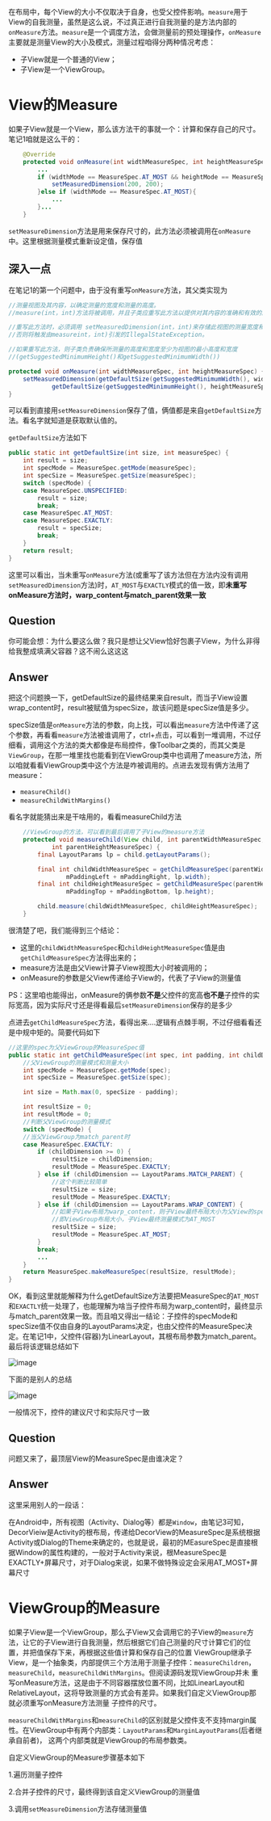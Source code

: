 在布局中，每个View的大小不仅取决于自身，也受父控件影响。`measure`用于View的自我测量，虽然是这么说，不过真正进行自我测量的是方法内部的`onMeasure`方法。`measure`是一个调度方法，会做测量前的预处理操作，`onMeasure`主要就是测量View的大小及模式，测量过程咱得分两种情况考虑：
- 子View就是一个普通的View；
- 子View是一个ViewGroup。

# View的Measure
如果子View就是一个View，那么该方法干的事就一个：计算和保存自己的尺寸。笔记1咱就是这么干的：
```java
    @Override
    protected void onMeasure(int widthMeasureSpec, int heightMeasureSpec) {
        ...
        if (widthMode == MeasureSpec.AT_MOST && heightMode == MeasureSpec.AT_MOST){
            setMeasuredDimension(200, 200);
        }else if (widthMode == MeasureSpec.AT_MOST){
            ...
        }...
    }
```
`setMeasureDimension`方法是用来保存尺寸的，此方法必须被调用在`onMeasure`中。这里根据测量模式重新设定值，保存值

## 深入一点
在笔记1的第一个问题中，由于没有重写`onMeasure`方法，其父类实现为
```java
//测量视图及其内容，以确定测量的宽度和测量的高度。 
//measure(int，int)方法将被调用，并且子类应重写此方法以提供对其内容的准确和有效的度量。

//重写此方法时，必须调用 setMeasuredDimension(int，int)来存储此视图的测量宽度和高度。 
//否则将触发由measureint，int)引发的IllegalStateException。

//如果重写此方法，则子类负责确保所测量的高度和宽度至少为视图的最小高度和宽度
//(getSuggestedMinimumHeight()和getSuggestedMinimumWidth())

protected void onMeasure(int widthMeasureSpec, int heightMeasureSpec) {
    setMeasuredDimension(getDefaultSize(getSuggestedMinimumWidth(), widthMeasureSpec),
            getDefaultSize(getSuggestedMinimumHeight(), heightMeasureSpec));
}
```
可以看到直接用`setMeasureDimension`保存了值，俩值都是来自`getDefaultSize`方法。看名字就知道是获取默认值的。

`getDefaultSize`方法如下
```java
public static int getDefaultSize(int size, int measureSpec) {
    int result = size;
    int specMode = MeasureSpec.getMode(measureSpec);
    int specSize = MeasureSpec.getSize(measureSpec);
    switch (specMode) {
    case MeasureSpec.UNSPECIFIED:
        result = size;
        break;
    case MeasureSpec.AT_MOST:
    case MeasureSpec.EXACTLY:
        result = specSize;
        break;
    }
    return result;
}
```
这里可以看出，当未重写`onMeasure`方法(或重写了该方法但在方法内没有调用`setMeasuredDimension`方法)时，`AT_MOST`与`EXACTLY`模式的值一致，即**未重写onMeasure方法时，warp_content与match_parent效果一致**

## Question
你可能会想：为什么要这么做？我只是想让父View恰好包裹子View，为什么非得给我整成填满父容器？这不闹么这这这

## Answer
把这个问题换一下，getDefaultSize的最终结果来自result，而当子View设置wrap_content时，result被赋值为specSize，故该问题是specSize值是多少。

specSize值是`onMeasure`方法的参数，向上找，可以看出`measure`方法中传递了这个参数，再看看`measure`方法被谁调用了，ctrl+点击，可以看到一堆调用，不过仔细看，调用这个方法的类大都像是布局控件，像Toolbar之类的，而其父类是`ViewGroup`，在那一堆里找也能看到在ViewGroup类中也调用了measure方法，所以咱就看看ViewGroup类中这个方法是咋被调用的。点进去发现有俩方法用了measure：
- `measureChild()`
- `measureChildWithMargins()`

看名字就能猜出来是干啥用的，看看measureChild方法
```java
    //ViewGroup的方法，可以看到最后调用了子View的measure方法
    protected void measureChild(View child, int parentWidthMeasureSpec,
            int parentHeightMeasureSpec) {
        final LayoutParams lp = child.getLayoutParams();

        final int childWidthMeasureSpec = getChildMeasureSpec(parentWidthMeasureSpec,
                mPaddingLeft + mPaddingRight, lp.width);
        final int childHeightMeasureSpec = getChildMeasureSpec(parentHeightMeasureSpec,
                mPaddingTop + mPaddingBottom, lp.height);

        child.measure(childWidthMeasureSpec, childHeightMeasureSpec);
    }
```
很清楚了吧，我们能得到三个结论：
- 这里的`childWidthMeasureSpec`和`childHeightMeasureSpec`值是由`getChildMeasureSpec`方法得出来的；
- measure方法是由父View计算子View视图大小时被调用的；
- onMeasure的参数是父View传递给子View的，代表了子View的测量值

PS：这里咱也能得出，onMeasure的俩参数**不是**父控件的宽高**也不是**子控件的实际宽高，因为实际尺寸还是得看最后`setMeasureDimension`保存的是多少

点进去`getChildMeasureSpec`方法，看得出来....逻辑有点棘手啊，不过仔细看看还是中规中矩的。简要代码如下
```java
//这里的spec为父ViewGroup的MeasureSpec值
public static int getChildMeasureSpec(int spec, int padding, int childDimension) {
    //父ViewGroup的测量模式和测量大小
    int specMode = MeasureSpec.getMode(spec);
    int specSize = MeasureSpec.getSize(spec);

    int size = Math.max(0, specSize - padding);

    int resultSize = 0;
    int resultMode = 0;
    //判断父ViewGroup的测量模式
    switch (specMode) {
    //当父ViewGroup为match_parent时
    case MeasureSpec.EXACTLY:
        if (childDimension >= 0) {
            resultSize = childDimension;
            resultMode = MeasureSpec.EXACTLY;
        } else if (childDimension == LayoutParams.MATCH_PARENT) {
            //这个判断比较简单
            resultSize = size;
            resultMode = MeasureSpec.EXACTLY;
        } else if (childDimension == LayoutParams.WRAP_CONTENT) {
            //如果子View布局为warp_content，则子View最终布局大小为父View的specSize，
            //即ViewGroup布局大小，子View最终测量模式为AT_MOST
            resultSize = size;
            resultMode = MeasureSpec.AT_MOST;
        }
        break;
        ...
    }
    return MeasureSpec.makeMeasureSpec(resultSize, resultMode);
}
```
OK，看到这里就能解释为什么getDefaultSize方法要把MeasureSpec的`AT_MOST`和`EXACTLY`统一处理了，也能理解为啥当子控件布局为warp_content时，最终显示与match_parent效果一致。而且咱又得出一结论：子控件的specMode和specSize值不仅由自身的LayoutParams决定，也由父控件的MeasureSpec决定。在笔记1中，父控件(容器)为LinearLayout，其根布局参数为match_parent。最后将该逻辑总结如下

![image](https://img-blog.csdnimg.cn/20200727143647717.png)

下面的是别人的总结

![image](https://upload-images.jianshu.io/upload_images/944365-6088d2d291bbae09.png?imageMogr2/auto-orient/strip|imageView2/2/w/660/format/webp)

一般情况下，控件的建议尺寸和实际尺寸一致

## Question
问题又来了，最顶层View的MeasureSpec是由谁决定？
## Answer
这里采用别人的一段话：

在Android中，所有视图（Activity、Dialog等）都是`Window`，由笔记3可知，DecorVieiw是Activity的根布局，传递给DecorView的MeasureSpec是系统根据Activity或Dialog的Theme来确定的，也就是说，最初的MEasureSpec是直接根据Window的属性构建的，一般对于Activity来说，根MeasureSpec是EXACTLY+屏幕尺寸，对于Dialog来说，如果不做特殊设定会采用AT_MOST+屏幕尺寸

# ViewGroup的Measure
如果子View是一个ViewGroup，那么子View又会调用它的子View的`measure`方法，让它的子View进行自我测量，然后根据它们自己测量的尺寸计算它们的位置，并把值保存下来，再根据这些值计算和保存自己的位置
ViewGroup继承子View，是一个抽象类，内部提供三个方法用于测量子控件：`measureChildren`，`measureChild`，`measureChildWithMargins`。但阅读源码发现ViewGroup并未
重写onMeasure方法，这是由于不同容器摆放位置不同，比如LinearLayout和RelativeLayout，这将导致测量的方式会有差异。如果我们自定义ViewGroup那就必须重写onMeasure方法测量
子控件的尺寸。

`measureChildWithMargins`和`measureChild`的区别就是父控件支不支持margin属性。在ViewGroup中有两个内部类：`LayoutParams`和`MarginLayoutParams`(后者继承自前者)，
这两个内部类就是ViewGroup的布局参数类。

自定义ViewGroup的Measure步骤基本如下

1.遍历测量子控件

2.合并子控件的尺寸，最终得到该自定义ViewGroup的测量值

3.调用`setMeasureDimension`方法存储测量值

